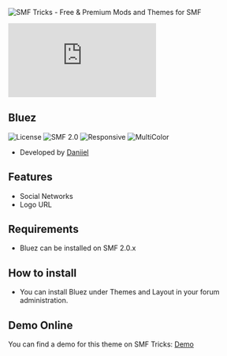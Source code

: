 ![SMF Tricks - Free & Premium Mods and Themes for SMF](https://smftricks.com/logos/logo.png)

![Theme Preview](https://custom.simplemachines.org/index.php?action=download;theme=2629;attach=274941;image)
 
## Bluez
![License](https://img.shields.io/badge/License-MPL2.0-a05a3f?style=flat-square) ![SMF 2.0](https://img.shields.io/badge/SMF-2.0-996ee1?style=flat-square) ![Responsive](https://img.shields.io/badge/Responsive-No-6e97e1?style=flat-square) ![MultiColor](https://img.shields.io/badge/MultiColor-Yes-94378f?style=flat-square)

* Developed by [Daniiel](https://github.com/dmarquez9)

## Features
- Social Networks
- Logo URL

## Requirements
* Bluez can be installed on SMF 2.0.x

## How to install
* You can install Bluez under Themes and Layout in your forum administration.

## Demo Online
You can find a demo for this theme on SMF Tricks: [Demo](https://demo.smftricks.com/index.php?theme=11)